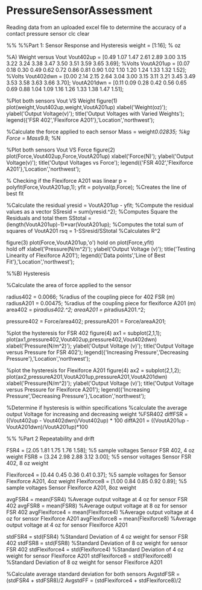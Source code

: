 # PressureSensorAssessment
Reading data from an uploaded excel file to determine the accuracy of a contact pressure sensor
clc
clear

%%
%%Part 1: Sensor Response and Hysteresis
weight = [1:16]; % oz

%A) Weight versus Vout
Vout402up = [0.49 1.07 1.47 2.61 2.89 3.00 3.15 3.22 3.24 3.38 3.47 3.50 3.51 3.59 3.65 3.69]; %Volts
VoutA201up = [0.07 0.18 0.30 0.49 0.62 0.72 0.86 0.81 0.90 1.02 1.10 1.20 1.24 1.33 1.32 1.52]; %Volts
Vout402dwn = [0.00 2.14 2.15 2.64 3.04 3.00 3.15 3.11 3.21 3.45 3.49 3.53 3.58 3.63 3.66 3.70];
VoutA201dwn = [0.11 0.09 0.28 0.42 0.56 0.65 0.69 0.88 1.04 1.09 1.16 1.26 1.33 1.38 1.47 1.51];
 
%Plot both sensors Vout VS Weight
figure(1)                          
plot(weight,Vout402up,weight,VoutA201up)
xlabel('Weight(oz)');
ylabel('Output Voltage(v)');
title('Output Voltages with Varied Weights');
legend({'FSR 402','Flexiforce A201'},'Location','northwest');

%Calculate the force applied to each sensor 
Mass = weight*0.02835; %kg
Force = Mass*9.8; %N

%Plot both sensors Vout VS Force
figure(2)
plot(Force,Vout402up,Force,VoutA201up)
xlabel('Force(N)');
ylabel('Output Voltage(v)');
title('Output Voltages vs Force');
legend({'FSR 402','Flexiforce A201'},'Location','northwest');

% Checking if the Flexiforce A201 was linear
p = polyfit(Force,VoutA201up,1);
yfit = polyval(p,Force);                 %Creates the line of best fit

%Calculate the residual 
yresid = VoutA201up - yfit;                       %Compute the residual values as a vector
SSresid = sum(yresid.^2);                       %Computes Square the Residuals and total them
SStotal = (length(VoutA201up)-1)*var(VoutA201up);   %Computes the total sum of squares of VoutA201
rsq = 1-SSresid/SStotal                         %Calculates R^2

figure(3)
plot(Force,VoutA201up,'o')
hold on 
plot(Force,yfit)  
hold off
xlabel('Pressure(N/m^2)');
ylabel('Output Voltage (v)');
title('Testing Linearity of Flexiforce A201');
legend({'Data points','Line of Best Fit'},'Location','northwest');

%%B) Hysteresis

%Calculate the area of force applied to the sensor

radius402 = 0.0066; %radius of the coupling piece for 402 FSR (m)
radiusA201 = 0.00475; %radius of the coupling piece for flexiforce A201 (m)
area402 = pi*radius402.^2;
areaA201 = pi*radiusA201.^2;

pressure402 = Force/area402;
pressureA201 = Force/areaA201;

%plot the hysteresis for FSR 402
figure(4)
ax1 = subplot(2,1,1);
plot(ax1,pressure402,Vout402up,pressure402,Vout402dwn)
xlabel('Pressure(N/m^2)');
ylabel('Output Voltage (v)');
title('Output Voltage versus Pressure for FSR 402');
legend({'Increasing Pressure','Decreasing Pressure'},'Location','northwest');

%plot the hysteresis for Flexiforce A201
figure(4)
ax2 = subplot(2,1,2);
plot(ax2,pressureA201,VoutA201up,pressureA201,VoutA201dwn)
xlabel('Pressure(N/m^2)');
ylabel('Output Voltage (v)');
title('Output Voltage versus Pressure for Flexiforce A201');
legend({'Increasing Pressure','Decreasing Pressure'},'Location','northwest');

%Determine if hysteresis is within specifications
%calculate the average output Voltage for increasing and decreasing weight
%FSR402
diffFSR = ((Vout402up - Vout402dwn)/Vout402up) * 100
diffA201 = ((VoutA201up - VoutA201dwn)/VoutA201up)*100


%%
%Part 2 Repeatability and drift

FSR4 = [2.05 1.81 1.75 1.76 1.58]; %5 sample voltages Sensor FSR 402, 4 oz weight
FSR8 = [3.24 2.98 2.88 3.12 3.00]; %5 sensor voltages Sensor FSR 402, 8 oz weight

Flexiforce4 = [0.44 0.45 0.36 0.41 0.37]; %5 sample voltages for Sensor Flexiforce A201, 4oz weight
Flexiforce8 = [1.00 0.84 0.85 0.92 0.89]; %5 sample voltages Sensor Flexiforce A201, 8oz weight

avgFSR4 = mean(FSR4) %Average output voltage at 4 oz for sensor FSR 402
avgFSR8 = mean(FSR8) %Average output voltage at 8 oz for sensor FSR 402
avgFlexiforce4 = mean(Flexiforce4) %Average output voltage at 4 oz for sensor Flexiforce A201
avgFlexiforce8 = mean(Flexiforce8) %Average output voltage at 4 oz for sensor Flexiforce A201

stdFSR4 = std(FSR4) %Standard Deviation of 4 oz weight for sensor FSR 402
stdFSR8 = std(FSR8) %Standard Deviation of 8 oz weight for sensor FSR 402
stdFlexiforce4 = std(Flexiforce4) %Standard Deviation of 4 oz weight for sensor Flexiforce A201
stdFlexiforce8 = std(Flexiforce8) %Standard Deviation of 8 oz weight for sensor Flexiforce A201

%Calculate average standard deviation for both sensors
AvgstdFSR = (stdFSR4 + stdFSR8)/2
AvgstdFF = (stdFlexiforce4 + stdFlexiforce8)/2

